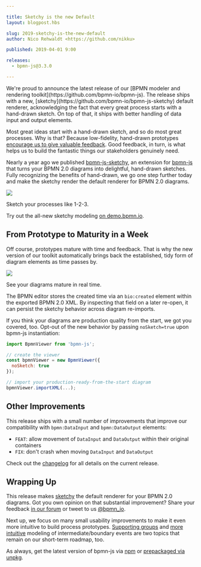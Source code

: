 ```yaml
---

title: Sketchy is the new Default
layout: blogpost.hbs

slug: 2019-sketchy-is-the-new-default
author: Nico Rehwaldt <https://github.com/nikku>

published: 2019-04-01 9:00

releases:
  - bpmn-js@3.3.0

---
```



<p class="introduction">
  We're proud to announce the latest release of our [BPMN modeler and rendering toolkit](https://github.com/bpmn-io/bpmn-js). The release ships with a new, [sketchy](https://github.com/bpmn-io/bpmn-js-sketchy) default renderer, acknowledging the fact that every great process starts with a hand-drawn sketch. On top of that, it ships with better handling of data input and output elements.
</p>

<!-- continue -->

Most great ideas start with a hand-drawn sketch, and so do most great processes. Why is that? Because low-fidelity, hand-drawn prototypes [encourage us to give valuable feedback](https://theblog.adobe.com/prototyping-difference-low-fidelity-high-fidelity-prototypes-use/). Good feedback, in turn, is what helps us to build the fantastic things our stakeholders genuinely need.

Nearly a year ago we published [bpmn-js-sketchy](https://github.com/bpmn-io/bpmn-js-sketchy), an extension for [bpmn-js](https://github.com/bpmn-io/bpmn-js) that turns your BPMN 2.0 diagrams into delightful, hand-drawn sketches. Fully recognizing the benefits of hand-drawn, we go one step further today and make the sketchy render the default renderer for BPMN 2.0 diagrams.

<div class="figure">

  <a href="https://demo.bpmn.io/s/start">
    <img src="{{ assets }}/attachments/blog/2019/001-screenshot.png">
  </a>

  <p class="caption">
    Sketch your processes like 1-2-3.
  </p>
</div>

Try out the all-new sketchy modeling [on demo.bpmn.io](https://demo.bpmn.io/s/start).


## From Prototype to Maturity in a Week

Off course, prototypes mature with time and feedback. That is why the new version of our toolkit automatically brings back the established, tidy form of diagram elements as time passes by.

<div class="figure">

  <a href="https://demo.bpmn.io/s/start">
    <img src="{{ assets }}/attachments/blog/2019/001-screencast.gif">
  </a>

  <p class="caption">
    See your diagrams mature in real time.
  </p>
</div>


The BPMN editor stores the created time via an `bio:created` element within the exported BPMN 2.0 XML. By inspecting that field on a later re-open, it can persist the sketchy behavior across diagram re-imports.

If you think your diagrams are production quality from the start, we got you covered, too. Opt-out of the new behavior by passing `noSketch=true` upon bpmn-js instantiation:

```javascript
import BpmnViewer from 'bpmn-js';

// create the viewer
const bpmnViewer = new BpmnViewer({
  noSketch: true
});

// import your production-ready-from-the-start diagram
bpmnViewer.importXML(...);
```


## Other Improvements

This release ships with a small number of improvements that improve our compatibility with `bpmn:DataInput` and `bpmn:DataOutput` elements:

* `FEAT`: allow movement of `DataInput` and `DataOutput` within their original containers
* `FIX`: don't crash when moving `DataInput` and `DataOutput`

Check out the [changelog](https://github.com/bpmn-io/bpmn-js/blob/master/CHANGELOG.md#330) for all details on the current release.


## Wrapping Up

This release makes [sketchy](https://github.com/bpmn-io/bpmn-js-sketchy) the default renderer for your BPMN 2.0 diagrams. Got you own opinion on that substantial improvement? Share your feedback [in our forum](https://forum.bpmn.io/) or tweet to us [@bpmn_io](https://twitter.com/bpmn_io).

Next up, we focus on many small usability improvements to make it even more intuitive to build process prototypes. [Supporting groups](https://github.com/bpmn-io/bpmn-js/issues/343) and [more intuitive](https://github.com/bpmn-io/bpmn-js/issues/478) modeling of intermediate/boundary events are two topics that remain on our short-term roadmap, too.

As always, get the latest version of bpmn-js via [npm](https://www.npmjs.com/package/bpmn-js) or [prepackaged via unpkg](http://unpkg.com/bpmn-js/dist/).